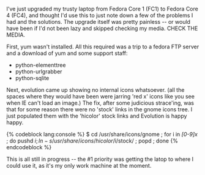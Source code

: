 <!--
.. title: Upgrading from FC1->FC4
.. date: 2005/06/15 13:37
.. slug: index
.. tags:
.. link:
.. description:
-->

I've just upgraded my trusty laptop from Fedora Core 1 (FC1) to Fedora Core 4 (FC4), and thought I'd use this to just note down a few of the problems I had and the solutions. The upgrade itself was pretty painless -- or would have been if I'd not been lazy and skipped checking my media. CHECK THE MEDIA.

First, yum wasn't installed. All this required was a trip to a fedora FTP server and a download of yum and some support staff:

* python-elementtree
* python-urlgrabber
* python-sqlite

Next, evolution came up showing no internal icons whatsoever. (all the spaces where they would have been were jarring 'red x' icons like you see when IE can't load an image.)
The fix, after some judicious strace'ing, was that for some reason there were no 'stock' links in the gnome icons tree. I just populated them with the 'hicolor' stock links and Evolution is happy happy.


{% codeblock lang:console %}
$ cd /usr/share/icons/gnome ; for i in *[0-9]x* ; do pushd $i ; ln -s /usr/share/icons/hicolor/$i/stock/ ; popd ; done
{% endcodeblock %}

This is all still in progress -- the #1 priority was getting the latop to where I could use it, as it's my only work machine at the moment.
